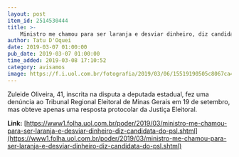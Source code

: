 ```yaml
---
layout: post
item_id: 2514530444
title: >-
    Ministro me chamou para ser laranja e desviar dinheiro, diz candidata do PSL
author: Tatu D'Oquei
date: 2019-03-07 01:00:00
pub_date: 2019-03-07 01:00:00
time_added: 2019-03-08 17:10:52
category: avisamos
image: https://f.i.uol.com.br/fotografia/2019/03/06/15519190505c8067ca4bf4b_1551919050_3x2_xl.jpg
---
```


Zuleide Oliveira, 41, inscrita na disputa a deputada estadual, fez uma denúncia ao Tribunal Regional Eleitoral de Minas Gerais em 19 de setembro, mas obteve apenas uma resposta protocolar da Justiça Eleitoral.

**Link:** [https://www1.folha.uol.com.br/poder/2019/03/ministro-me-chamou-para-ser-laranja-e-desviar-dinheiro-diz-candidata-do-psl.shtml](https://www1.folha.uol.com.br/poder/2019/03/ministro-me-chamou-para-ser-laranja-e-desviar-dinheiro-diz-candidata-do-psl.shtml)

